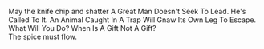 May the knife chip and shatter                                                                                          A Great Man Doesn't Seek To Lead. He's Called To It.                                                                    An Animal Caught In A Trap Will Gnaw Its Own Leg To Escape. What Will You Do?                                           When Is A Gift Not A Gift?           
The spice must flow.
